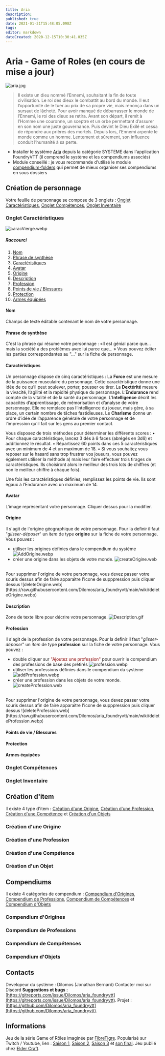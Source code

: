 ```yaml
---
title: Aria
description: 
published: true
date: 2021-01-31T15:48:05.098Z
tags: 
editor: markdown
dateCreated: 2020-12-15T10:30:41.035Z
---
```


# Aria - Game of Roles (en cours de mise a jour)

![aria.jpg](https://raw.githubusercontent.com/Dilomos/aria_foundryvtt/main/wiki/main.webp)

> Il existe un dieu nommé l’Ennemi, souhaitant la fin de toute civilisation.
Le roi des dieux le combattit au bord du monde. Il eut l’opportunité de le tuer au prix de sa propre vie, mais renonça dans un sursaut de lâcheté. Pour avoir manqué de débarrasser le monde de l’Ennemi, le roi des dieux se retira.
Avant son départ, il remit à l’Homme une couronne, un sceptre et un orbe permettant d’assurer en son nom une juste gouvernance. Puis devint le Dieu Exilé et cessa de répondre aux prières des mortels.
Depuis lors, l’Ennemi arpente le monde comme un homme. Lentement et sûrement, son influence conduit l’humanité à sa perte.



- Installer le système [Aria](https://foundryvtt.com/packages/aria/) depuis la catégorie SYSTEME dans l'application FoundryVTT (il comprend le système et les compendiums associés)
- Module conseillé : je vous recommande d'utilisé le module [compendium-folders](https://foundryvtt.com/packages/compendium-folders/) qui permet de mieux organiser ses compendiums en sous dossiers

## Création de personnage
Votre feuille de personnage se compose de 3 onglets : [Onglet Caractéristiques](#onglet-caractéristiques), [Onglet Compétences](#onglet-compétences), [Onglet Inventaire](#onglet-inventaire)
### Onglet Caractéristiques
![caracVierge.webp](https://raw.githubusercontent.com/Dilomos/aria_foundryvtt/main/wiki/CaracVierge.webp)

##### Raccourci
1. [Nom](#nom)
2. [Phrase de synthèse](#phrase-de-synthèse)
3. [Caractéristiques](#caractéristiques)
4. [Avatar](#avatar)
5. [Origine](#origine)
6. [Description](#description)
7. [Profession](#profession)
8. [Points de vie / Blessures](#points-de-vie-blessures)
9. [Protection](#protection)
10. [Armes équipées](#armes-équipées)
 
 
#### Nom

Champs de texte éditable contenant le nom de votre personnage.

#### Phrase de synthèse

C'est la phrase qui résume votre personnage : «Il est génial parce que…  mais la société a des problèmes avec lui parce que… »
Vous pouvez éditer les parties correspondantes au "..." sur la fiche de personnage.

#### Caractéristiques

Un personnage dispose de cinq caractéristiques :
La **Force** est une mesure de la puissance musculaire du personnage. Cette caractéristique donne une idée de ce qu’il peut soulever, porter, pousser ou tirer.
La **Dextérité** mesure la vivacité, l’agilité et la rapidité physique du personnage.
L’**Endurance** rend compte de la vitalité et de la santé du personnage.
L’**Intelligence** décrit les capacités d’apprentissage, de mémorisation et d’analyse de votre personnage. Elle ne remplace pas l’intelligence du joueur, mais gère, à sa place, un certain nombre de tâches fastidieuses.
Le **Charisme** donne un ordre d’idée de l’apparence générale de votre personnage et de l’impression qu’il fait sur les gens au premier contact.

Vous disposez de trois méthodes pour déterminer les différents scores :
• Pour chaque caractéristique, lancez 3 dés à 6 faces (abrégés en 3d6) et additionnez le résultat.
• Répartissez 60 points dans ces 5 caractéristiques avec un minimum de 4 et un maximum de 18.
• Si vous souhaitez vous reposer sur le hasard sans trop frustrer vos joueurs, vous pouvez également utiliser la méthode a) mais leur faire effectuer trois tirages de caractéristiques. Ils choisiront alors le meilleur des trois lots de chiffres (et non le meilleur chiffre à chaque fois).

Une fois les caractéristiques définies, remplissez les points de vie. Ils sont égaux à l’Endurance avec un maximum de 14.

#### Avatar

L'image représentant votre personnage. 
Cliquer dessus pour la modifier.

#### Origine

Il s'agit de l'origine géographique de votre personnage. 
Pour la definir il faut "*glisser-déposer*" un *item* de type **origine** sur la fiche de votre personnage.
Vous pouvez :
- utiliser les origines définies dans le compendium du système
![AddOrigine.webp](https://raw.githubusercontent.com/Dilomos/aria_foundryvtt/main/wiki/AddOrigine.webp)
- créer une origine dans les objets de votre monde.
![createOrigine.web](https://raw.githubusercontent.com/Dilomos/aria_foundryvtt/main/wiki/createOrigine.webp)
<br>
Pour supprimer l'origine de votre personnage, vous devez passer votre souris dessus afin de faire apparaitre l'icone de supppression puis cliquer dessus
![deleteOrigine.web](https://raw.githubusercontent.com/Dilomos/aria_foundryvtt/main/wiki/deleteOrigine.webp)

#### Description
Zone de texte libre pour décrire votre personnage.
![Description.gif](https://raw.githubusercontent.com/Dilomos/aria_foundryvtt/main/wiki/Description.gif)


#### Profession

Il s'agit de la profession de votre personnage. 
Pour la definir il faut "*glisser-déposer*" un *item* de type **profession** sur la fiche de votre personnage.
Vous pouvez :
- double cliquer sur <span style="color:#8b0000">"Ajoutez une profession"</span> pour ouvrir le compendium des professions de base des prétirés
![profession.webp](https://raw.githubusercontent.com/Dilomos/aria_foundryvtt/main/wiki/profession.webp)
- utiliser les professions définies dans le compendium du système
![addProfession.webp](https://raw.githubusercontent.com/Dilomos/aria_foundryvtt/main/wiki/addProfession.webp)
- créer une profession dans les objets de votre monde.
![createProfession.web](https://raw.githubusercontent.com/Dilomos/aria_foundryvtt/main/wiki/createProfession.webp)
<br>
Pour supprimer l'origine de votre personnage, vous devez passer votre souris dessus afin de faire apparaitre l'icone de supppression puis cliquer dessus
![deleteProfession.web](https://raw.githubusercontent.com/Dilomos/aria_foundryvtt/main/wiki/deleteProfession.webp)

#### Points de vie / Blessures
#### Protection
#### Armes équipées



### Onglet Compétences


### Onglet Inventaire


## Création d'item
Il existe 4 type d'item : [Création d'une Origine](#création-d'une-origine), [Création d'une Profession](#création-d'une-profession), [Création d'une Compétence](#création-d'une-compétence) et [Création d'un Objets](#création-d'un-objets)
### Création d'une Origine
### Création d'une Profession
### Création d'une Compétence
### Création d'un Objet


## Compendiums
Il existe 4 catégories de compendium : [Compendium d'Origines](#compendium-d'Origines), [Compendium de Professions](#compendium-de-professions), [Compendium de Compétences](#compendium-de-compétences) et [Compendium d'Objets
](#compendium-d'Objets)
### Compendium d'Origines
### Compendium de Professions
### Compendium de Compétences
### Compendium d'Objets

## Contacts
Developeur du système : Dilomos (Jonathan Bernard) Contacter moi sur Discord
**Suggestions et bugs** : [https://gitreports.com/issue/Dilomos/aria_foundryvtt](https://gitreports.com/issue/Dilomos/aria_foundryvtt).
Projet : [https://github.com/Dilomos/aria_foundryvtt](https://github.com/Dilomos/aria_foundryvtt).

## Informations
Jeu de la série Game of Rôles imaginée par [FibreTigre](https://www.fibretigre.com/).
Popularisé sur Twitch / Youtube, lien :  [Saison 1](https://www.youtube.com/playlist?list=PLTJVtKcBdMNWKJxAnpSf1fj4CUp49148Z), [Saison 2](https://www.youtube.com/playlist?list=PLTJVtKcBdMNV9tpuHa_YRKlsMspnXFEbx), [Saison 3](https://www.youtube.com/playlist?list=PL4ILyHtnURFrTkuFoje8KhBIoV63ATuwe) et [son final](https://www.youtube.com/playlist?list=PLTJVtKcBdMNW2XAbHVhU1FWR9e_4N8vsm).
Jeu publié chez [Elder Craft](https://www.elder-craft.com/).<br><br>
  

